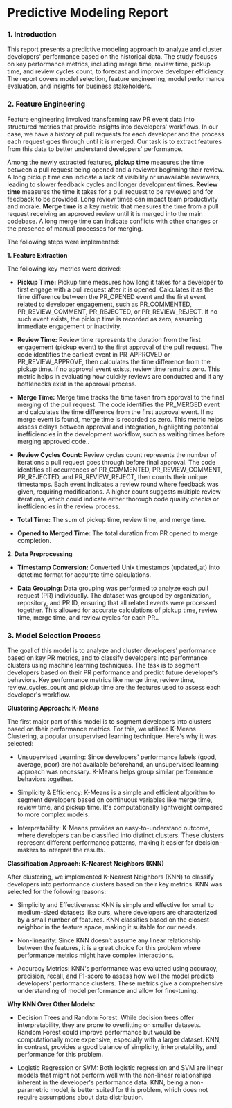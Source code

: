 # Predictive Modeling Report

### 1. Introduction
   
   This report presents a predictive modeling approach to analyze and cluster developers' performance based on the historical data. The study focuses on key
   performance metrics, including merge time, review time, pickup time, and review cycles count, to forecast and improve developer efficiency. The report covers model
   selection, feature engineering, model performance evaluation, and insights for business stakeholders.

### 2. Feature Engineering
   Feature engineering involved transforming raw PR event data into structured metrics that provide insights into developers' workflows. In our case, we have a
   history of pull requests for each developer and the process each request goes through until it is merged. Our task is to extract features from this data to better
   understand developers' performance.

   Among the newly extracted features, __pickup time__ measures the time between a pull request being opened and a reviewer beginning their review. A long pickup
   time can indicate a lack of visibility or unavailable reviewers, leading to slower feedback cycles and longer development times. __Review time__ measures the time
   it takes for a pull request to be reviewed and for feedback to be provided. Long review times can impact team productivity and morale. __Merge time__ is a key
   metric that measures the time from a pull request receiving an approved review until it is merged into the main codebase. A long merge time can indicate conflicts
   with other changes or the presence of manual processes for merging.


The following steps were implemented:

**1. Feature Extraction**

The following key metrics were derived:

   - **Pickup Time:** Pickup time measures how long it takes for a developer to first engage with a pull request after it is opened. Calculates it as the time
     difference between the PR_OPENED event and the first event related to developer engagement, such as PR_COMMENTED, PR_REVIEW_COMMENT, PR_REJECTED, or
     PR_REVIEW_REJECT. If no such event exists, the pickup time is recorded as zero, assuming immediate engagement or inactivity.

   - **Review Time:** Review time represents the duration from the first engagement (pickup event) to the first approval of the pull request. The code identifies the
     earliest event in PR_APPROVED or PR_REVIEW_APPROVE, then calculates the time difference from the pickup time. If no approval event exists, review time remains
     zero. This metric helps in evaluating how quickly reviews are conducted and if any bottlenecks exist in the approval process.

   - **Merge Time:** Merge time tracks the time taken from approval to the final merging of the pull request. The code identifies the PR_MERGED event and calculates
     the time difference from the first approval event. If no merge event is found, merge time is recorded as zero. This metric helps assess delays between approval
     and integration, highlighting potential inefficiencies in the development workflow, such as waiting times before merging approved code..

   - **Review Cycles Count:** Review cycles count represents the number of iterations a pull request goes through before final approval. The code
     identifies all occurrences of PR_COMMENTED, PR_REVIEW_COMMENT, PR_REJECTED, and PR_REVIEW_REJECT, then counts their unique timestamps. Each event indicates a
     review round where feedback was given, requiring modifications. A higher count suggests multiple review iterations, which could indicate either thorough code
     quality checks or inefficiencies in the review process.
     
   - **Total Time:** The sum of pickup time, review time, and merge time.

   - **Opened to Merged Time:** The total duration from PR opened to merge completion.

**2. Data Preprocessing**

   - **Timestamp Conversion:** Converted Unix timestamps (updated_at) into datetime format for accurate time calculations.

   - **Data Grouping:** Data grouping was performed to analyze each pull request (PR) individually. The dataset was grouped by organization, repository, and PR ID,
     ensuring that all related events were processed together. This allowed for accurate calculations of pickup time, review time, merge time, and review cycles for
     each PR..

###  3. Model Selection Process
   The goal of this model is to analyze and cluster developers' performance based on key PR metrics, and to classify developers into performance clusters using
   machine learning techniques. The task is to segment developers based on their PR performance and predict future developer's behaviors. Key performance metrics
   like merge time, review time, review_cycles_count and pickup time are the features used to assess each developer's workflow.

   **Clustering Approach: K-Means**
   
   The first major part of this model is to segment developers into clusters based on their performance metrics. For this, we utilized K-Means Clustering, a popular
   unsupervised learning technique. Here's why it was selected:
   - Unsupervised Learning: Since developers' performance labels (good, average, poor) are not available beforehand, an unsupervised learning approach was necessary.
     K-Means helps group similar performance behaviors together.
   
   - Simplicity & Efficiency: K-Means is a simple and efficient algorithm to segment developers based on continuous variables like merge time, review time, and pickup
     time. It's computationally lightweight compared to more complex models.
   
   - Interpretability: K-Means provides an easy-to-understand outcome, where developers can be classified into distinct clusters. These clusters represent different
     performance patterns, making it easier for decision-makers to interpret the results.

   **Classification Approach: K-Nearest Neighbors (KNN)**
   
   After clustering, we implemented K-Nearest Neighbors (KNN) to classify developers into performance clusters based on their key metrics. KNN was selected for the
   following reasons:

   - Simplicity and Effectiveness: KNN is simple and effective for small to medium-sized datasets like ours, where developers are characterized by a small number of
     features. KNN classifies based on the closest neighbor in the feature space, making it suitable for our needs.

   - Non-linearity: Since KNN doesn’t assume any linear relationship between the features, it is a great choice for this problem where performance metrics might have
     complex interactions.

   - Accuracy Metrics: KNN's performance was evaluated using accuracy, precision, recall, and F1-score to assess how well the model predicts developers' performance
     clusters. These metrics give a comprehensive understanding of model performance and allow for fine-tuning.

   **Why KNN Over Other Models:**
   - Decision Trees and Random Forest: While decision trees offer interpretability, they are prone to overfitting on smaller datasets. Random Forest could improve
     performance but would be computationally more expensive, especially with a larger dataset. KNN, in contrast, provides a good balance of simplicity,
     interpretability, and performance for this problem.

   - Logistic Regression or SVM: Both logistic regression and SVM are linear models that might not perform well with the non-linear relationships inherent in the
     developer's performance data. KNN, being a non-parametric model, is better suited for this problem, which does not require assumptions about data distribution.

   
   
